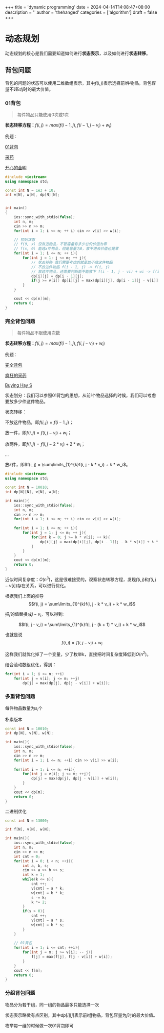 +++
title = 'dynamic programming'
date = 2024-04-14T14:08:47+08:00
description = '' 
author = 'thehanged' 
categories = ['algorithm'] 
draft = false
+++

# 动态规划

动态规划的核心是我们需要知道如何进行**状态表示**，以及如何进行**状态转移**。

## 背包问题
背包的问题的状态可以使用二维数组表示，其中$f(i, j)$表示选择前$i$件物品，背包容量不超过$j$时的最大价值。

### 01背包
> 每件物品只能使用0次或1次

**状态转移方程：**$f(i, j) = max(f(i - 1, j), f(i - 1, j - v_i) + w_i)$

例题：

[01背包](https://www.acwing.com/problem/content/2)

[采药](https://www.luogu.com.cn/problem/P1048)

[开心的金明](https://www.luogu.com.cn/problem/P1060)


```cpp
#include <iostream>
using namespace std;

const int N = 1e3 + 10;
int v[N], w[N], dp[N][N];


int main()
{
    ios::sync_with_stdio(false);
    int n, m;
    cin >> n >> m;
    for(int i = 1; i <= n; ++ i) cin >> v[i] >> w[i];

    // 初始状态 
    // f(0, x) 没有选物品，不管容量有多少总的价值为零
    // f(x, 0) 能选x件物品，但是容量为0，放不进去价值也是零
    for(int i = 1; i <= n; ++ i){
        for(int j = 1; j <= m; ++ j){
            // 状态转移 我们需要考虑的就是放不放这件物品
            // 不放这件物品 f(i - 1, j) -> f(i, j)
            // 放这件物品，还需要判断能不能放下 f(i - 1, j - vi) + wi -> f(i, j)
            dp[i][j] = dp[i - 1][j];
            if(j >= v[i]) dp[i][j] = max(dp[i][j], dp[i - 1][j - v[i]] + w[i]);
        }
    }

    cout << dp[n][m];
    return 0;
}
```

### 完全背包问题
> 每件物品不限使用次数

**状态转移方程：**$f(i, j) = max(f(i - 1, j), f(i, j - v_i) + w_i)$

例题：

[完全背包](https://www.acwing.com/problem/content/3)

[疯狂的采药](https://www.luogu.com.cn/problem/P1616)

[Buying Hay S](https://www.luogu.com.cn/problem/P2918)

状态划分：我们可以参照01背包的思想，从前$i$个物品选择的时候，我们可以考虑要放多少件这件物品。

状态转移：

不放这件物品，即$f(i, j) = f(i - 1, j)$；

放一件，即$f(i, j) = f(i, j - v_i) + w_i$；

放两件，即$f(i, j) = f(i, j - 2 * v_i) + 2 * w_i$；

...

放$k$件，即$f(i, j) = \sum\limits_{1}^{k}f(i, j - k * v_i) + k * w_i$。

```cpp
#include <iostream>
using namespace std;

const int N = 10010;
int dp[N][N], v[N], w[N];

int main(){
    ios::sync_with_stdio(false);
    int n, m;
    cin >> n >> m;
    for(int i = 1; i <= n; ++ i) cin >> v[i] >> w[i];
    
    for(int i = 1; i <= n; ++ i){
        for(int j = 1; j <= m; ++ j){
            for(int k = 0; j >= k * v[i]; ++ k){
                dp[i][j] = max(dp[i][j], dp[i - 1][j - k * v[i]] + k * w[i]);
            }
        }
    }
    cout << dp[n][m];
    return 0;
}
```

近似时间复杂度：$O(n^3)$，这是很难接受的，观察状态转移方程，发现$f(i, j)$和$f(i, j - v[i])$存在关系，可以进行优化。

根据我们上面的推导
$$f(i, j) = \sum\limits_{1}^{k}f(i, j - k * v_i) + k * w_i$$

把$j$的值替换成$j - v_i$，可以得到:

$$f(i, j - v_i) = \sum\limits_{1}^{k}f(i, j - (k + 1) * v_i) + k * w_i$$

也就是说
$$f(i, j) = f(i, j - v_i) + w_i$$

这样我们就优化掉了一个变量，少了枚举k，直接把时间复杂度降低到$O(n^2)$。


结合滚动数组优化，得到：
```cpp
for(int i = 1; i <= n; ++i)
	for(int j = v[i]; j <= m; ++j)
		dp[j] = max(dp[j], dp[j - v[i]] + w[i]);
```

### 多重背包问题
每件物品数量为$s_i$个


朴素版本
```cpp
const int N = 10010;
int dp[N], v[N], w[N];

int main(){
	ios::sync_with_stdio(false);
	int n, m;
	cin >> n >> m;
	for(int i = 1; i <= n; ++i) cin >> v[i] >> w[i];
	
	for(int i = 1; i <= n; ++i){
		for(int j = v[i]; j <= m; ++j){
			dp[j] = max(dp[j], dp[j - v[i]] + w[i]);
		}
	}
	cout << dp[m];
	return 0;
}
```

二进制优化
```cpp
const int N = 13000;

int f[N], v[N], w[N];

int main(){
	ios::sync_with_stdio(false);
	int n, m;
	cin >> n >> m;
	int cnt = 0;
	for(int i = 0; i < n; ++i){
		int a, b, s;
		cin >> a >> b >> s;
		int k = 1;
		while(k <= s){
			cnt ++;
			v[cnt] = a * k;
			w[cnt] = b * k;
			s -= k;
			k *= 2;
		}
		if(s > 0){
			cnt ++;
			v[cnt] = a * s;
			w[cnt] = b * s;
		}
	}
	
	// 01背包
	for(int i = 1; i <= cnt; ++i){
		for(int j = m; j >= v[i]; -- j){
			f[j] = max(f[j], f[j - v[i]] + w[i]);
		}
	}
	cout << f[m];
	return 0;
}
```

### 分组背包问题
物品分为若干组，同一组的物品最多只能选择一次

状态表示略微有点区别，其中$dp[i][j]$表示前$i$组物品，背包容量为$j$时的最大价值。

枚举每一组的时候做一次01背包即可

